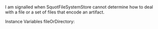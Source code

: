 I am signalled when SquotFileSystemStore cannot determine how to deal with a file or a set of files that encode an artifact.

Instance Variables
	fileOrDirectory:		<FSReference>
